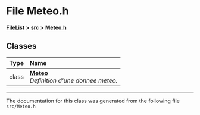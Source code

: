 

# File Meteo.h



[**FileList**](files.md) **>** [**src**](dir_68267d1309a1af8e8297ef4c3efbcdba.md) **>** [**Meteo.h**](Meteo_8h.md)




















## Classes

| Type | Name |
| ---: | :--- |
| class | [**Meteo**](classMeteo.md) <br>_Definition d'une donnee meteo._  |



















































------------------------------
The documentation for this class was generated from the following file `src/Meteo.h`

